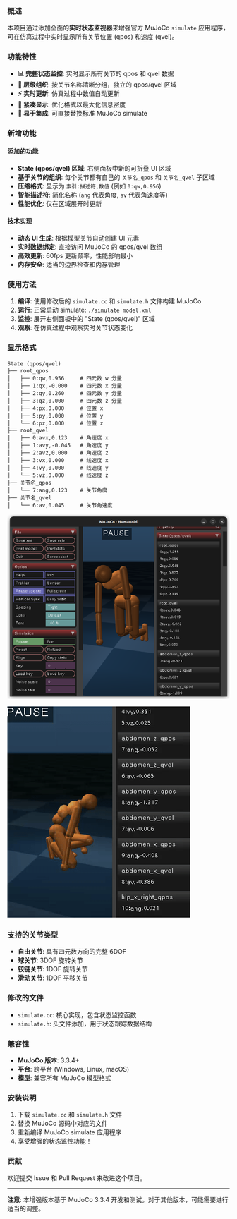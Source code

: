 ### 概述

本项目通过添加全面的**实时状态监视器**来增强官方 MuJoCo `simulate` 应用程序，可在仿真过程中实时显示所有关节位置 (qpos) 和速度 (qvel)。

### 功能特性

- **📊 完整状态监控**: 实时显示所有关节的 qpos 和 qvel 数据
- **🎯 层级组织**: 按关节名称清晰分组，独立的 qpos/qvel 区域
- **⚡ 实时更新**: 仿真过程中数值自动更新
- **💾 紧凑显示**: 优化格式以最大化信息密度
- **🔧 易于集成**: 可直接替换标准 MuJoCo simulate

### 新增功能

#### 添加的功能
- **State (qpos/qvel) 区域**: 右侧面板中新的可折叠 UI 区域
- **基于关节的组织**: 每个关节都有自己的 `关节名_qpos` 和 `关节名_qvel` 子区域
- **压缩格式**: 显示为 `索引:描述符,数值` (例如 `0:qw,0.956`)
- **智能描述符**: 简化名称 (`ang` 代表角度, `av` 代表角速度等)
- **性能优化**: 仅在区域展开时更新

#### 技术实现
- **动态 UI 生成**: 根据模型关节自动创建 UI 元素
- **实时数据绑定**: 直接访问 MuJoCo 的 qpos/qvel 数组
- **高效更新**: 60fps 更新频率，性能影响最小
- **内存安全**: 适当的边界检查和内存管理

### 使用方法

1. **编译**: 使用修改后的 `simulate.cc` 和 `simulate.h` 文件构建 MuJoCo
2. **运行**: 正常启动 simulate: `./simulate model.xml`
3. **监控**: 展开右侧面板中的 "State (qpos/qvel)" 区域
4. **观察**: 在仿真过程中观察实时关节状态变化

### 显示格式

```
State (qpos/qvel)
├── root_qpos
│   ├── 0:qw,0.956     # 四元数 w 分量
│   ├── 1:qx,-0.000    # 四元数 x 分量
│   ├── 2:qy,0.260     # 四元数 y 分量
│   ├── 3:qz,0.000     # 四元数 z 分量
│   ├── 4:px,0.000     # 位置 x
│   ├── 5:py,0.000     # 位置 y
│   └── 6:pz,0.000     # 位置 z
├── root_qvel
│   ├── 0:avx,0.123    # 角速度 x
│   ├── 1:avy,-0.045   # 角速度 y
│   ├── 2:avz,0.000    # 角速度 z
│   ├── 3:vx,0.000     # 线速度 x
│   ├── 4:vy,0.000     # 线速度 y
│   └── 5:vz,0.000     # 线速度 z
├── 关节名_qpos
│   └── 7:ang,0.123    # 关节角度
├── 关节名_qvel
│   └── 6:av,0.045     # 关节角速度
```
![State Output Example](state_output_example01.png)



![State Output Example](state_output_example02.gif)

### 支持的关节类型

- **自由关节**: 具有四元数方向的完整 6DOF
- **球关节**: 3DOF 旋转关节
- **铰链关节**: 1DOF 旋转关节
- **滑动关节**: 1DOF 平移关节

### 修改的文件

- `simulate.cc`: 核心实现，包含状态监控函数
- `simulate.h`: 头文件添加，用于状态跟踪数据结构

### 兼容性

- **MuJoCo 版本**: 3.3.4+
- **平台**: 跨平台 (Windows, Linux, macOS)
- **模型**: 兼容所有 MuJoCo 模型格式

### 安装说明

1. 下载 `simulate.cc` 和 `simulate.h` 文件
2. 替换 MuJoCo 源码中对应的文件
3. 重新编译 MuJoCo simulate 应用程序
4. 享受增强的状态监控功能！

### 贡献

欢迎提交 Issue 和 Pull Request 来改进这个项目。

---

**注意**: 本增强版本基于 MuJoCo 3.3.4 开发和测试。对于其他版本，可能需要进行适当的调整。
